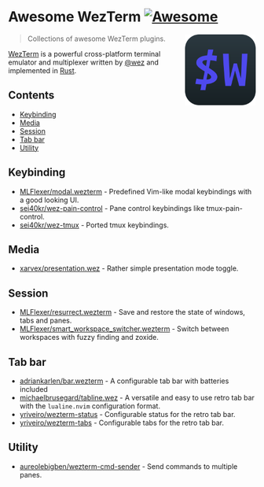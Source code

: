 <!-- lint ignore awesome-git-repo-age -->

# Awesome WezTerm [![Awesome](https://cdn.rawgit.com/sindresorhus/awesome/d7305f38d29fed78fa85652e3a63e154dd8e8829/media/badge.svg)](https://github.com/sindresorhus/awesome)

<img src="https://raw.githubusercontent.com/wez/wezterm/main/assets/icon/wezterm-icon.svg" align="right" width="144" />

> Collections of awesome WezTerm plugins.

[WezTerm](https://wezfurlong.org/wezterm/) is a powerful cross-platform terminal emulator and multiplexer written by [@wez](https://github.com/wez) and implemented in [Rust](https://www.rust-lang.org).

## Contents

- [Keybinding](#keybinding)
- [Media](#media)
- [Session](#session)
- [Tab bar](#tab-bar)
- [Utility](#utility)

## Keybinding

- [MLFlexer/modal.wezterm](https://github.com/MLFlexer/modal.wezterm) - Predefined Vim-like modal keybindings with a good looking UI.
- [sei40kr/wez-pain-control](https://github.com/sei40kr/wez-pain-control?tab=readme-ov-file) - Pane control keybindings like tmux-pain-control.
- [sei40kr/wez-tmux](https://github.com/sei40kr/wez-tmux) - Ported tmux keybindings.

## Media

- [xarvex/presentation.wez](https://github.com/xarvex/presentation.wez) - Rather simple presentation mode toggle.

## Session

- [MLFlexer/resurrect.wezterm](https://github.com/MLFlexer/resurrect.wezterm) - Save and restore the state of windows, tabs and panes.
- [MLFlexer/smart_workspace_switcher.wezterm](https://github.com/MLFlexer/smart_workspace_switcher.wezterm) - Switch between workspaces with fuzzy finding and zoxide.

## Tab bar

- [adriankarlen/bar.wezterm](https://github.com/adriankarlen/bar.wezterm) - A configurable tab bar with batteries included
- [michaelbrusegard/tabline.wez](https://github.com/michaelbrusegard/tabline.wez) - A versatile and easy to use retro tab bar with the `lualine.nvim` configuration format.
- [yriveiro/wezterm-status](https://github.com/yriveiro/wezterm-status) - Configurable status for the retro tab bar.
- [yriveiro/wezterm-tabs](https://github.com/yriveiro/wezterm-tabs) - Configurable tabs for the retro tab bar.

## Utility

- [aureolebigben/wezterm-cmd-sender](https://github.com/aureolebigben/wezterm-cmd-sender) - Send commands to multiple panes.
